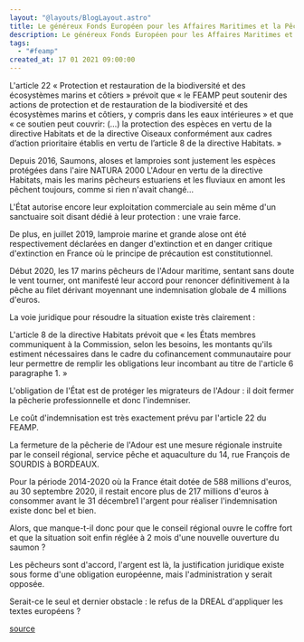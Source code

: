 ```yaml
---
layout: "@layouts/BlogLayout.astro"
title: Le généreux Fonds Européen pour les Affaires Maritimes et la Pêche (FEAMP)
description: Le généreux Fonds Européen pour les Affaires Maritimes et la Pêche (FEAMP)
tags:
  - "#feamp"
created_at: 17 01 2021 09:00:00
---
```



L'article 22 « Protection et restauration de la biodiversité et des écosystèmes marins et côtiers » prévoit que « le FEAMP peut soutenir des actions de protection et de restauration de la biodiversité et des écosystèmes marins et côtiers, y compris dans les eaux intérieures » et que « ce soutien peut couvrir: (…) la protection des espèces en vertu de la directive Habitats et de la directive Oiseaux conformément aux cadres d’action prioritaire établis en vertu de l’article 8 de la directive Habitats. »

Depuis 2016, Saumons, aloses et lamproies sont justement les espèces protégées dans l'aire NATURA 2000 L'Adour en vertu de la directive Habitats, mais les marins pêcheurs estuariens et les fluviaux en amont les pêchent toujours, comme si rien n'avait changé...

L'État autorise encore leur exploitation commerciale au sein même d'un sanctuaire soit disant dédié à leur protection : une vraie farce.

De plus, en juillet 2019, lamproie marine et grande alose ont été respectivement déclarées en danger d'extinction et en danger critique d'extinction en France où le principe de précaution est constitutionnel.

Début 2020, les 17 marins pêcheurs de l'Adour maritime, sentant sans doute le vent tourner, ont manifesté leur accord pour renoncer définitivement à la pêche au filet dérivant moyennant une indemnisation globale de 4 millions d'euros.

La voie juridique pour résoudre la situation existe très clairement :

L'article 8 de la directive Habitats prévoit que « les États membres communiquent à la Commission, selon les besoins, les montants qu'ils estiment nécessaires dans le cadre du cofinancement communautaire pour leur permettre de remplir les obligations leur incombant au titre de l'article 6 paragraphe 1. »

L'obligation de l'État est de protéger les migrateurs de l'Adour : il doit fermer la pêcherie professionnelle et donc l'indemniser.

Le coût d'indemnisation est très exactement prévu par l'article 22 du FEAMP.

La fermeture de la pêcherie de l'Adour est une mesure régionale instruite par le conseil régional, service pêche et aquaculture du 14, rue François de SOURDIS à BORDEAUX.

Pour la période 2014-2020 où la France était dotée de 588 millions d'euros, au 30 septembre 2020, il restait encore plus de 217 millions d'euros à consommer avant le 31 décembre1  l'argent pour réaliser l'indemnisation existe donc bel et bien. 

Alors, que manque-t-il donc pour que le conseil régional ouvre le coffre fort et que la situation soit enfin réglée à 2 mois d'une nouvelle ouverture du saumon ?

Les pêcheurs sont d'accord, l'argent est là, la justification juridique existe sous forme d'une obligation européenne, mais l'administration y serait opposée. 

Serait-ce le seul et dernier obstacle : le refus de la DREAL d'appliquer les textes européens ?

[source](europarl.europa.eu/RegData/docs_autres_institutions/commission_europeenne/com/2018/0390/COM_COM(2018)0390_FR.pdf?fbclid=IwAR0fPVx1c4xnT4M8SIA2vGlQ7t4Cs1_-S2hwNdqxXRSe7w7lsTcIyJ7vGgY)